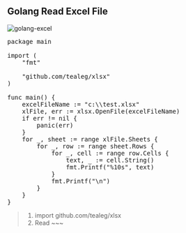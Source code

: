 
## Golang Read Excel File

![golang-excel](/doc.github.io/images/golang-excel.png "excel read")

<pre>
package main

import (
	"fmt"

	"github.com/tealeg/xlsx"
)

func main() {
	excelFileName := "c:\\test.xlsx"
	xlFile, err := xlsx.OpenFile(excelFileName)
	if err != nil {
		panic(err)
	}
	for _, sheet := range xlFile.Sheets {
		for _, row := range sheet.Rows {
			for _, cell := range row.Cells {
				text, _ := cell.String()
				fmt.Printf("%10s", text)
			}
			fmt.Printf("\n")
		}
	}
}
</pre>

> 1. import github.com/tealeg/xlsx
> 2. Read ~~~

